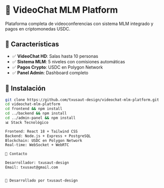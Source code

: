 # 🎥 VideoChat MLM Platform

Plataforma completa de videoconferencias con sistema MLM integrado y pagos en criptomonedas USDC.

## 🌟 Características

- ✅ **VideoChat HD**: Salas hasta 10 personas
- ✅ **Sistema MLM**: 5 niveles con comisiones automáticas  
- ✅ **Pagos Crypto**: USDC en Polygon Network
- ✅ **Panel Admin**: Dashboard completo

## 🚀 Instalación

```bash
git clone https://github.com/txusaut-design/videochat-mlm-platform.git
cd videochat-mlm-platform
cd frontend && npm install
cd ../backend && npm install
cd ../admin-panel && npm install
📊 Stack Tecnológico

Frontend: React 18 + Tailwind CSS
Backend: Node.js + Express + PostgreSQL
Blockchain: USDC en Polygon Network
Real-time: WebSocket + WebRTC

👥 Contacto

Desarrollador: txusaut-design
Email: txusaut@gmail.com


🚀 Desarrollado por txusaut-design

